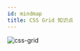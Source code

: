 ```yaml
---
id: mindmap
title: CSS Grid 知识点
---
```


![css-grid](https://cdn.nlark.com/yuque/0/2018/png/103970/1543300682754-b02c7c0f-6900-46ab-b47f-b6c18ec1477b.png)